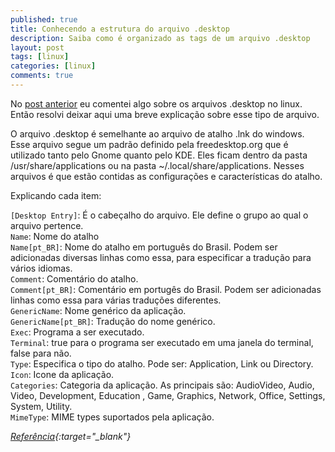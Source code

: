 ```yaml
---
published: true
title: Conhecendo a estrutura do arquivo .desktop
description: Saiba como é organizado as tags de um arquivo .desktop
layout: post
tags: [linux]
categories: [linux]
comments: true
---
```

No [post anterior](/linux/2012/09/05/adicionando-aplicativos-ao-linux.html "Adicionando aplicativos ao Linux") eu comentei algo sobre os arquivos .desktop no linux. Então resolvi deixar aqui uma breve explicação sobre esse tipo de arquivo.

O arquivo .desktop é semelhante ao arquivo de atalho .lnk do windows. Esse arquivo segue um padrão definido pela freedesktop.org que é utilizado tanto pelo Gnome quanto pelo KDE. Eles ficam dentro da pasta /usr/share/applications ou na pasta ~/.local/share/applications. Nesses arquivos é que estão contidas as configurações e características do atalho.

Explicando cada item:

```[Desktop Entry]```: É o cabeçalho do arquivo. Ele define o grupo ao qual o arquivo pertence.  
```Name```: Nome do atalho  
```Name[pt_BR]```: Nome do atalho em português do Brasil. Podem ser adicionadas diversas linhas como essa, para especificar a tradução para vários idiomas.  
```Comment```: Comentário do atalho.  
```Comment[pt_BR]```: Comentário em portugês do Brasil. Podem ser adicionadas linhas como essa para várias traduções diferentes.  
```GenericName```: Nome genérico da aplicação.  
```GenericName[pt_BR]```: Tradução do nome genérico.  
```Exec```: Programa a ser executado.  
```Terminal```: true para o programa ser executado em uma janela do terminal, false para não.  
```Type```: Especifica o tipo do atalho. Pode ser: Application, Link ou Directory.  
```Icon```: Icone da aplicação.  
```Categories```: Categoria da aplicação. As principais são: AudioVideo, Audio, Video, Development, Education , Game, Graphics, Network, Office, Settings, System, Utility.  
```MimeType```: MIME types suportados pela aplicação.

*[Referência](http://www2.joinville.udesc.br/~colmeia/blog/?p=68){:target="_blank"}*
